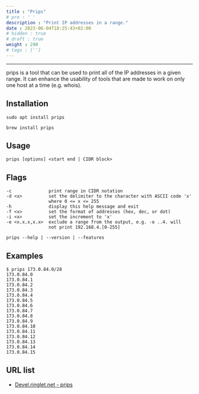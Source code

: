 ```yaml
---
title : "Prips"
# pre : ' '
description : "Print IP addresses in a range."
date : 2023-06-04T18:25:43+02:00
# hidden : true
# draft : true
weight : 290
# tags : ['']
---
```


---

prips is a tool that can be used to print all of the IP addresses in a given range. It can enhance the usability of tools that are made to work on only one host at a time (e.g. whois).

## Installation

```plain
sudo apt install prips
```

```plain
brew install prips
```

## Usage

```plain
prips [options] <start end | CIDR block>
```

## Flags

```plain
-c              print range in CIDR notation
-d <x>          set the delimiter to the character with ASCII code 'x'
                where 0 <= x <= 255 
-h              display this help message and exit 
-f <x>          set the format of addresses (hex, dec, or dot)
-i <x>          set the increment to 'x'
-e <x.x.x,x.x>  exclude a range from the output, e.g. -e ..4. will
                not print 192.168.4.[0-255]

prips --help | --version | --features
```

## Examples

```plain
$ prips 173.0.84.0/28
173.0.84.0
173.0.84.1
173.0.84.2
173.0.84.3
173.0.84.4
173.0.84.5
173.0.84.6
173.0.84.7
173.0.84.8
173.0.84.9
173.0.84.10
173.0.84.11
173.0.84.12
173.0.84.13
173.0.84.14
173.0.84.15
```

## URL list

- [Devel.ringlet.net - prips](https://devel.ringlet.net/sysutils/prips/)
